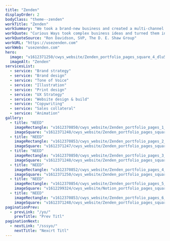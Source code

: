 ```yaml
---
title: "Zenden"
displayOrder: 2
bodyClass: "theme--zenden"
workTitle: "Zenden"
workSummary: "We took a brand-new business and created a multi-channel brand experience that resonates with three distinct audiences: home buyers, home sellers and real estate agents. Their commitment to the success of the endeavor, and to the quality of the output under tight timelines, was remarkable."
workQuote: "Curious Ways took complex business ideas and turned them into beautiful and easy to understand branded solutions, with all the supporting physical and digital marketing materials."
workQuoteSource: "Ron Davidson, SVP, The D. E. Shaw Group"
workURL: "https://usezenden.com"
workWeb: "usezenden.com"
hero:
  image: "v1612371250/cwys_website/Zenden_portfolio_pages_square_4_dlu5jn"
  imageAlt: "Zenden"
servicesList:
  - service: "Brand strategy"
  - service: "Brand design"
  - service: "Tone of Voice"
  - service: "Illustration"
  - service: "Print design"
  - service: "UX Strategy"
  - service: "Website design & build"
  - service: "Copywriting"
  - service: "Sales collateral"
  - service: "Animation"
gallery:
  - title: "NEED"
    imageRectangle: "v1612370850/cwys_website/Zenden_portfolio_pages_1_xvbqjz"
    imageSquare: "v1612371248/cwys_website/Zenden_portfolio_pages_square_1_fxyotv"
  - title: "NEED"
    imageRectangle: "v1612370853/cwys_website/Zenden_portfolio_pages_2_wdglem"
    imageSquare: "v1612371247/cwys_website/Zenden_portfolio_pages_square_2_nlhhw2"
  - title: "NEED"
    imageRectangle: "v1612370850/cwys_website/Zenden_portfolio_pages_3_clp0mw"
    imageSquare: "v1612371248/cwys_website/Zenden_portfolio_pages_square_3_zpk0rk"
  - title: "NEED"
    imageRectangle: "v1612370852/cwys_website/Zenden_portfolio_pages_4_mktweh"
    imageSquare: "v1612371250/cwys_website/Zenden_portfolio_pages_square_4_dlu5jn"
  - title: "NEED"
    imageRectangle: "v1612370854/cwys_website/Zenden_portfolio_pages_5_nnjyw6"
    imageSquare: "v1612299324/cwys_website/Notion_portfolio_pages_square_5_dunlnb"
  - title: "NEED"
    imageRectangle: "v1612370853/cwys_website/Zenden_portfolio_pages_6_mqnq4h"
    imageSquare: "v1612371248/cwys_website/Zenden_portfolio_pages_square_6_opg59d"
paginationPrev:
  - prevLink: "/yo/"
    prevTitle: "Prev Titl"
paginationNext:
  - nextLink: "/sssyo/"
    nextTitle: "Nexcrt Titl"
---
```

